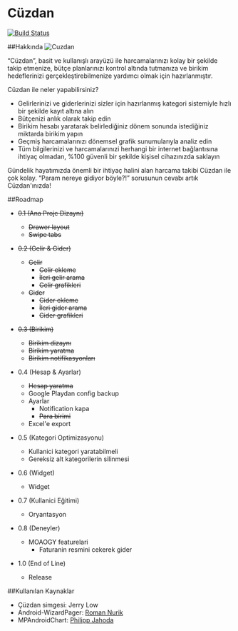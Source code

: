 Cüzdan
======
[![Build Status](https://magnum.travis-ci.com/umutseven92/Cuzdan.svg?token=FcSswCqpWzu5VpELPryw&branch=master)](https://magnum.travis-ci.com/umutseven92/Cuzdan)

##Hakkında
![Cuzdan](https://github.com/umutseven92/Cuzdan/blob/master/res/drawable-xxhdpi/ic_launcher.png)

“Cüzdan”, basit ve kullanışlı arayüzü ile harcamalarınızı kolay bir şekilde takip etmenize, bütçe planlarınızı kontrol altında tutmanıza ve birikim hedeflerinizi gerçekleştirebilmenize yardımcı olmak için hazırlanmıştır.  
  
Cüzdan ile neler yapabilirsiniz?

* Gelirlerinizi ve giderlerinizi sizler için hazırlanmış kategori sistemiyle hızlı bir şekilde kayıt altına alın
* Bütçenizi anlık olarak takip edin
* Birikim hesabı yaratarak belirlediğiniz dönem sonunda istediğiniz miktarda birikim yapın
* Geçmiş harcamalarınızı dönemsel grafik sunumularıyla analiz edin 
* Tüm bilgilerinizi ve harcamalarınızi herhangi bir internet bağlantısına ihtiyaç olmadan, %100 güvenli bir şekilde kişisel cihazınızda saklayın
 
Gündelik hayatımızda önemli bir ihtiyaç halini alan harcama takibi Cüzdan ile  çok kolay. “Param nereye gidiyor böyle?!” sorusunun cevabı artık Cüzdan'ınızda!

##Roadmap
* ~~0.1 (Ana Proje Dizaynı)~~
  * ~~Drawer layout~~
  * ~~Swipe tabs~~

* ~~0.2 (Gelir & Gider)~~
  * ~~Gelir~~
    * ~~Gelir ekleme~~
    * ~~İleri gelir arama~~
    * ~~Gelir grafikleri~~
  * ~~Gider~~
    * ~~Gider ekleme~~
    * ~~İleri gider arama~~
    * ~~Gider grafikleri~~

* ~~0.3 (Birikim)~~
  * ~~Birikim dizaynı~~
  * ~~Birikim yaratma~~
  * ~~Birikim notifikasyonları~~

* 0.4 (Hesap & Ayarlar)
  * ~~Hesap yaratma~~
  * Google Playdan config backup
  * Ayarlar
    * Notification kapa 
    * ~~Para birimi~~
  * Excel'e export

* 0.5 (Kategori Optimizasyonu)
  * Kullanici kategori yaratabilmeli
  * Gereksiz alt kategorilerin silinmesi

* 0.6 (Widget)
  * Widget

* 0.7 (Kullanici Eğitimi)
  * Oryantasyon

* 0.8 (Deneyler)
  * MOAOGY featurelari
	  * Faturanin resmini cekerek gider

* 1.0 (End of Line)
  * Release

##Kullanılan Kaynaklar
* Çüzdan simgesi: Jerry Low
* Android-WizardPager: [Roman Nurik](http://roman.nurik.net/)
* MPAndroidChart: [Philipp Jahoda](https://github.com/PhilJay)
